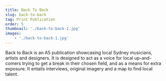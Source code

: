 ```yaml
---
title: Back To Back
slug: back-to-back
tag: Print Publication
order: 5
thumbnail: './back-to-back-1.jpg'
images:
    - './back-to-back-1.jpg'
---
```


Back to Back is an A5 publication showcasing local Sydney musicians, artists and designers. It is designed to act as a voice for local up-and-comers trying to get a break in their chosen field, and as a means for extra exposure. It entails interviews, original imagery and a map to find local talent.
